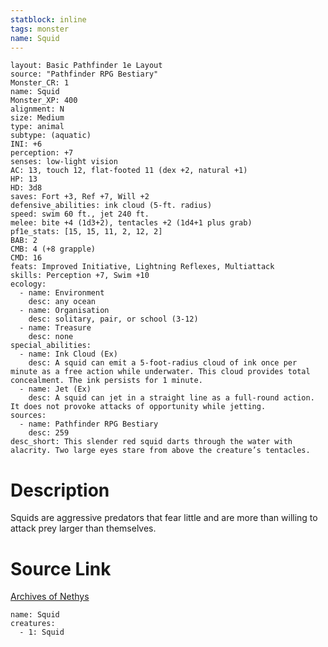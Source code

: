 ```yaml
---
statblock: inline
tags: monster
name: Squid
---
```

```statblock
layout: Basic Pathfinder 1e Layout
source: "Pathfinder RPG Bestiary"
Monster_CR: 1
name: Squid
Monster_XP: 400
alignment: N
size: Medium
type: animal
subtype: (aquatic)
INI: +6
perception: +7
senses: low-light vision
AC: 13, touch 12, flat-footed 11 (dex +2, natural +1)
HP: 13
HD: 3d8
saves: Fort +3, Ref +7, Will +2
defensive_abilities: ink cloud (5-ft. radius)
speed: swim 60 ft., jet 240 ft.
melee: bite +4 (1d3+2), tentacles +2 (1d4+1 plus grab)
pf1e_stats: [15, 15, 11, 2, 12, 2]
BAB: 2
CMB: 4 (+8 grapple)
CMD: 16
feats: Improved Initiative, Lightning Reflexes, Multiattack
skills: Perception +7, Swim +10
ecology:
  - name: Environment
    desc: any ocean
  - name: Organisation
    desc: solitary, pair, or school (3-12)
  - name: Treasure
    desc: none
special_abilities:
  - name: Ink Cloud (Ex)
    desc: A squid can emit a 5-foot-radius cloud of ink once per minute as a free action while underwater. This cloud provides total concealment. The ink persists for 1 minute.
  - name: Jet (Ex)
    desc: A squid can jet in a straight line as a full-round action. It does not provoke attacks of opportunity while jetting.
sources:
  - name: Pathfinder RPG Bestiary
    desc: 259
desc_short: This slender red squid darts through the water with alacrity. Two large eyes stare from above the creature’s tentacles.
```
# Description
Squids are aggressive predators that fear little and are more than willing to attack prey larger than themselves.
# Source Link
[Archives of Nethys](https://aonprd.com/MonsterDisplay.aspx?ItemName=Squid)
```encounter-table
name: Squid
creatures:
  - 1: Squid
```
